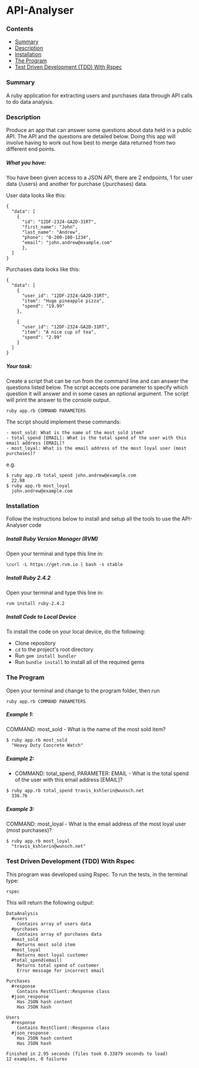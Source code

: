 # API-Analyser
### Contents
- [Summary](#summary)
- [Description](#description)
- [Installation](#installation)
- [The Program](#the_program)
- [Test Driven Development (TDD) With Rspec](#tdd)

### <a name="summary">Summary</a>
A ruby application for extracting users and purchases data through API calls to do data analysis.

### <a name="description">Description</a>
Produce an app that can answer some questions about data held in a public API. The API and the questions are detailed below. Doing this app will involve having to work out how best to merge data returned from two different end points.

##### What you have:
You have been given access to a JSON API, there are 2 endpoints, 1 for user data (/users) and another for purchase (/purchases) data.

User data looks like this:
```
{
  "data": [
    {
      "id": "12DF-2324-GA2D-31RT",
      "first_name": "John",
      "last_name": "Andrew",
      "phone": "0-200-100-1234",
      "email": "john.andrew@example.com"
      },
  ]
}
```

Purchases data looks like this:
```
{
  "data": [
    {
      "user_id": "12DF-2324-GA2D-31RT",
      "item": "Huge pineapple pizza",
      "spend": "19.99"
    },

    {
      "user_id": "12DF-2324-GA2D-31RT",
      "item": "A nice cup of tea",
      "spend": "2.99"
    }
  ]
}
```

##### Your task:
Create a script that can be run from the command line and can answer the questions listed below. The script accepts one parameter to specify which question it will answer and in some cases an optional argument. The script will print the answer to the console output.
```
ruby app.rb COMMAND PARAMETERS
```
The script should implement these commands:
```
- most_sold: What is the name of the most sold item?
- total_spend [EMAIL]: What is the total spend of the user with this email address [EMAIL]?
- most_loyal: What is the email address of the most loyal user (most purchases)?
```
e.g.
```
$ ruby app.rb total_spend john.andrew@example.com
  22.98
$ ruby app.rb most_loyal
  john.andrew@example.com
```

### <a name="installation">Installation</a>
Follow the instructions below to install and setup all the tools to use the API-Analyser code
##### Install Ruby Version Manager (RVM)
Open your terminal and type this line in:
```
\curl -L https://get.rvm.io | bash -s stable
```
##### Install Ruby 2.4.2
Open your terminal and type this line in:
```
rvm install ruby-2.4.2
```
##### Install Code to Local Device
To install the code on your local device, do the following:

* Clone repository
* `cd` to the project's root directory
* Run `gem install bundler`
* Run `bundle install` to install all of the required gems

### <a name="the_program">The Program </a>
Open your terminal and change to the program folder, then run
```
ruby app.rb COMMAND PARAMETERS
```
##### Example 1:
COMMAND: most_sold - What is the name of the most sold item?

```
$ ruby app.rb most_sold
  "Heavy Duty Concrete Watch"
```

##### Example 2:
- COMMAND: total_spend, PARAMETER: EMAIL - What is the total spend of the user with this email address [EMAIL]?

```
$ ruby app.rb total_spend travis_kshlerin@wunsch.net
  336.76
```

##### Example 3:
COMMAND: most_loyal - What is the email address of the most loyal user (most purchases)?

```
$ ruby app.rb most_loyal
  "travis_kshlerin@wunsch.net"
```

### <a name="tdd">Test Driven Development (TDD) With Rspec</a>
This program was developed using Rspec. To run the tests, in the terminal type:
```
rspec
```
This will return the following output:
```
DataAnalysis
  #users
    Contains array of users data
  #purchases
    Contains array of purchases data
  #most_sold
    Returns most sold item
  #most_loyal
    Returns most loyal customer
  #total_spend(email)
    Returns total spend of customer
    Error message for incorrect email

Purchases
  #response
    Contains RestClient::Response class
  #json_response
    Has JSON hash content
    Has JSON hash

Users
  #response
    Contains RestClient::Response class
  #json_response
    Has JSON hash content
    Has JSON hash

Finished in 2.95 seconds (files took 0.33879 seconds to load)
12 examples, 0 failures
```
